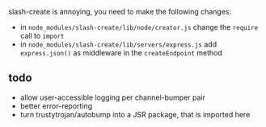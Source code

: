 slash-create is annoying, you need to make the following changes:
- in `node_modules/slash-create/lib/node/creator.js` change the `require` call to `import`
- in `node_modules/slash-create/lib/servers/express.js` add `express.json()` as middleware in the `createEndpoint` method

## todo
- allow user-accessible logging per channel-bumper pair
- better error-reporting
- turn trustytrojan/autobump into a JSR package, that is imported here
